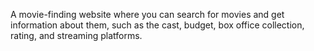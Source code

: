 A movie-finding website where you can search for movies and get information about them, such as the cast, budget, box office collection, rating, and streaming platforms.